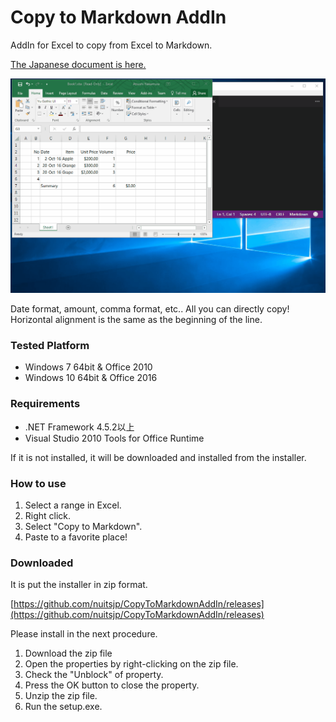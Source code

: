# Copy to Markdown AddIn

AddIn for Excel to copy from Excel to Markdown.

[The Japanese document is here.](https://github.com/nuitsjp/CopyToMarkdownAddIn/blob/master/README-jp.md)

![screenshot](docs/images/screenshot.gif)  

Date format, amount, comma format, etc.. All you can directly copy!    
Horizontal alignment is the same as the beginning of the line.  

### Tested Platform  

* Windows 7 64bit & Office 2010  
* Windows 10 64bit & Office 2016


### Requirements  

* .NET Framework 4.5.2以上  
* Visual Studio 2010 Tools for Office Runtime

If it is not installed, it will be downloaded and installed from the installer.  


### How to use  

1. Select a range in Excel. 
2. Right click. 
3. Select "Copy to Markdown". 
4. Paste to a favorite place!

### Downloaded  

It is put the installer in zip format.

[https://github.com/nuitsjp/CopyToMarkdownAddIn/releases](https://github.com/nuitsjp/CopyToMarkdownAddIn/releases)

Please install in the next procedure.

1. Download the zip file
2. Open the properties by right-clicking on the zip file.  
3. Check the "Unblock" of property.
4. Press the OK button to close the property.
5. Unzip the zip file.  
6. Run the setup.exe.

